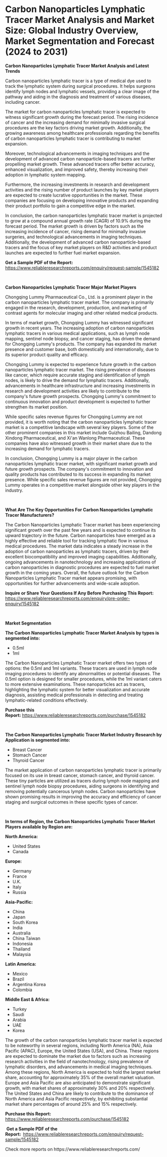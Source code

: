 <p><h1>Carbon Nanoparticles Lymphatic Tracer Market Analysis and Market Size: Global Industry Overview, Market Segmentation and Forecast (2024 to 2031)</h1></p><p><strong>Carbon Nanoparticles Lymphatic Tracer Market Analysis and Latest Trends</strong></p>
<p><p>Carbon nanoparticles lymphatic tracer is a type of medical dye used to track the lymphatic system during surgical procedures. It helps surgeons identify lymph nodes and lymphatic vessels, providing a clear image of the pathway and aiding in the diagnosis and treatment of various diseases, including cancer.</p><p>The market for carbon nanoparticles lymphatic tracer is expected to witness significant growth during the forecast period. The rising incidence of cancer and the increasing demand for minimally invasive surgical procedures are the key factors driving market growth. Additionally, the growing awareness among healthcare professionals regarding the benefits of carbon nanoparticles lymphatic tracer is contributing to market expansion.</p><p>Moreover, technological advancements in imaging techniques and the development of advanced carbon nanoparticle-based tracers are further propelling market growth. These advanced tracers offer better accuracy, enhanced visualization, and improved safety, thereby increasing their adoption in lymphatic system mapping.</p><p>Furthermore, the increasing investments in research and development activities and the rising number of product launches by key market players are expected to create lucrative opportunities in the market. These companies are focusing on developing innovative products and expanding their product portfolio to gain a competitive edge in the market.</p><p>In conclusion, the carbon nanoparticles lymphatic tracer market is projected to grow at a compound annual growth rate (CAGR) of 10.9% during the forecast period. The market growth is driven by factors such as the increasing incidence of cancer, rising demand for minimally invasive surgeries, and technological advancements in imaging techniques. Additionally, the development of advanced carbon nanoparticle-based tracers and the focus of key market players on R&D activities and product launches are expected to further fuel market expansion.</p></p>
<p><strong>Get a Sample PDF of the Report:&nbsp;</strong> <a href="https://www.reliableresearchreports.com/enquiry/request-sample/1545182">https://www.reliableresearchreports.com/enquiry/request-sample/1545182</a></p>
<p>&nbsp;</p>
<p><strong>Carbon Nanoparticles Lymphatic Tracer Major Market Players</strong></p>
<p><p>Chongqing Lummy Pharmaceutical Co., Ltd. is a prominent player in the carbon nanoparticles lymphatic tracer market. The company is primarily engaged in the research, development, production, and marketing of contrast agents for molecular imaging and other related medical products. </p><p>In terms of market growth, Chongqing Lummy has witnessed significant growth in recent years. The increasing adoption of carbon nanoparticles lymphatic tracers in various medical applications, such as lymph node mapping, sentinel node biopsy, and cancer staging, has driven the demand for Chongqing Lummy's products. The company has expanded its market presence and customer base, both domestically and internationally, due to its superior product quality and efficacy.</p><p>Chongqing Lummy is expected to experience future growth in the carbon nanoparticles lymphatic tracer market. The rising prevalence of diseases like cancer, which require accurate staging and identification of lymph nodes, is likely to drive the demand for lymphatic tracers. Additionally, advancements in healthcare infrastructure and increasing investments in research and development activities are likely to contribute to the company's future growth prospects. Chongqing Lummy's commitment to continuous innovation and product development is expected to further strengthen its market position.</p><p>While specific sales revenue figures for Chongqing Lummy are not provided, it is worth noting that the carbon nanoparticles lymphatic tracer market is a competitive landscape with several key players. Some of the other prominent companies in this market include Guizhou Bailing, Dandong Xindong Pharmaceutical, and Xi'an Wanlong Pharmaceutical. These companies have also witnessed growth in their market share due to the increasing demand for lymphatic tracers. </p><p>In conclusion, Chongqing Lummy is a major player in the carbon nanoparticles lymphatic tracer market, with significant market growth and future growth prospects. The company's commitment to innovation and quality products has contributed to its success in expanding its market presence. While specific sales revenue figures are not provided, Chongqing Lummy operates in a competitive market alongside other key players in the industry.</p></p>
<p>&nbsp;</p>
<p><strong>What Are The Key Opportunities For Carbon Nanoparticles Lymphatic Tracer Manufacturers?</strong></p>
<p><p>The Carbon Nanoparticles Lymphatic Tracer market has been experiencing significant growth over the past few years and is expected to continue its upward trajectory in the future. Carbon nanoparticles have emerged as a highly effective and reliable tool for tracking lymphatic flow in various medical procedures. The market data indicates a steady increase in the adoption of carbon nanoparticles as lymphatic tracers, driven by their excellent biocompatibility and improved imaging capabilities. Additionally, ongoing advancements in nanotechnology and increasing applications of carbon nanoparticles in diagnostic procedures are expected to fuel market growth in the coming years. Overall, the future outlook for the Carbon Nanoparticles Lymphatic Tracer market appears promising, with opportunities for further advancements and wide-scale adoption.</p></p>
<p><strong>Inquire or Share Your Questions If Any Before Purchasing This Report:</strong> <a href="https://www.reliableresearchreports.com/enquiry/pre-order-enquiry/1545182">https://www.reliableresearchreports.com/enquiry/pre-order-enquiry/1545182</a></p>
<p>&nbsp;</p>
<p><strong>Market Segmentation</strong></p>
<p><strong>The Carbon Nanoparticles Lymphatic Tracer Market Analysis by types is segmented into:</strong></p>
<p><ul><li>0.5ml</li><li>1ml</li></ul></p>
<p><p>The Carbon Nanoparticles Lymphatic Tracer market offers two types of options: the 0.5ml and 1ml variants. These tracers are used in lymph node imaging procedures to identify any abnormalities or potential diseases. The 0.5ml option is designed for smaller procedures, while the 1ml variant caters to more extensive examinations. These nanoparticles act as tracers, highlighting the lymphatic system for better visualization and accurate diagnosis, assisting medical professionals in detecting and treating lymphatic-related conditions effectively.</p></p>
<p><strong>Purchase this Report:&nbsp;</strong><a href="https://www.reliableresearchreports.com/purchase/1545182">https://www.reliableresearchreports.com/purchase/1545182</a></p>
<p>&nbsp;</p>
<p><strong>The Carbon Nanoparticles Lymphatic Tracer Market Industry Research by Application is segmented into:</strong></p>
<p><ul><li>Breast Cancer</li><li>Stomach Cancer</li><li>Thyroid Cancer</li></ul></p>
<p><p>The market application of carbon nanoparticles lymphatic tracer is primarily focused on its use in breast cancer, stomach cancer, and thyroid cancer. These tiny particles are utilized as tracers during lymph node mapping and sentinel lymph node biopsy procedures, aiding surgeons in identifying and removing potentially cancerous lymph nodes. Carbon nanoparticles have shown promising results in improving the accuracy and efficiency of cancer staging and surgical outcomes in these specific types of cancer.</p></p>
<p>&nbsp;</p>
<p><strong>In terms of Region, the Carbon Nanoparticles Lymphatic Tracer Market Players available by Region are:</strong></p>
<p>
    <p> <strong> North America: </strong>
        <ul>
            <li>United States</li>
            <li>Canada</li>
        </ul>
        </p> 
    <p> <strong> Europe: </strong>
        <ul>
            <li>Germany</li>
            <li>France</li>
            <li>U.K.</li>
            <li>Italy</li>
            <li>Russia</li>
        </ul>
        </p> 
    <p> <strong> Asia-Pacific: </strong>
        <ul>
            <li>China</li>
            <li>Japan</li>
            <li>South Korea</li>
            <li>India</li>
            <li>Australia</li>
            <li>China Taiwan</li>
            <li>Indonesia</li>
            <li>Thailand</li>
            <li>Malaysia</li>
        </ul>
        </p> 
    <p> <strong> Latin America: </strong>
        <ul>
            <li>Mexico</li>
            <li>Brazil</li>
            <li>Argentina Korea</li>
            <li>Colombia</li>
        </ul>
        </p> 
    <p> <strong> Middle East & Africa: </strong>
        <ul>
            <li>Turkey</li>
            <li>Saudi</li>
            <li>Arabia</li>
            <li>UAE</li>
            <li>Korea</li>
        </ul>
    </p>
    </p>
<p><p>The growth of the carbon nanoparticles lymphatic tracer market is expected to be noteworthy in several regions, including North America (NA), Asia Pacific (APAC), Europe, the United States (USA), and China. These regions are expected to dominate the market due to factors such as increasing research activities in the field of nanotechnology, rising prevalence of lymphatic disorders, and advancements in medical imaging techniques. Among these regions, North America is expected to hold the largest market share, accounting for approximately 35% of the overall market valuation. Europe and Asia Pacific are also anticipated to demonstrate significant growth, with market shares of approximately 30% and 20% respectively. The United States and China are likely to contribute to the dominance of North America and Asia Pacific respectively, by exhibiting substantial market share percentages of around 25% and 15% respectively.</p></p>
<p><strong>Purchase this Report: </strong><a href="https://www.reliableresearchreports.com/purchase/1545182">https://www.reliableresearchreports.com/purchase/1545182</a></p>
<p>&nbsp;<strong>Get a Sample PDF of the Report:&nbsp;&nbsp;</strong><a href="https://www.reliableresearchreports.com/enquiry/request-sample/1545182">https://www.reliableresearchreports.com/enquiry/request-sample/1545182</a></p>
<p><strong></strong></p>
<p>Check more reports on https://www.reliableresearchreports.com/</p>